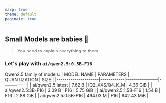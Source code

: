 ```yaml
---
marp: true
theme: default
paginate: true
---
```

## Small Models are babies 🐣
> You need to explain everything to them

### Let's play with **`ai/qwen2.5:0.5B-F16`**

Qwen2.5 family of models:
| MODEL NAME          | PARAMETERS | QUANTIZATION   | SIZE       |
|---------------------|------------|----------------|------------|
| ai/qwen2.5:latest   | 7.62 B     | IQ2_XXS/Q4_K_M | 4.36 GiB   |
| ai/qwen2.5:3B-F16   | 3.09 B     | F16            | 5.75 GiB   |
| ai/qwen2.5:1.5B-F16 | 1.54 B     | F16            | 2.88 GiB   |
| ai/qwen2.5:0.5B-F16 | 494.03 M   | F16            | 942.43 MiB |

<!--

-->